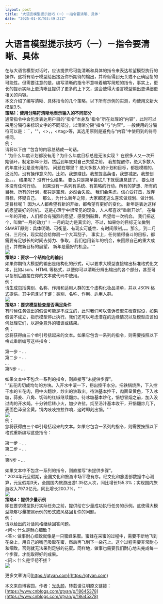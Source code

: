 ```yaml
---
layout: post
title: '大语言模型提示技巧（一）－指令要清晰、具体'
date: "2025-01-01T03:49:22Z"
---
```

大语言模型提示技巧（一）－指令要清晰、具体
=====================

在与大语言模型对话时，应该提供尽可能清晰和具体的指令来表达希望模型执行的操作，这将有助于模型给出接近你所期待的输出，并降低得到无关或不正确回复的可能性。但需要注意的是，编写清晰的指令不意味着编写简短的指令，事实上，更长的提示实际上更清晰且提供了更多的上下文，这会使得大语言模型输出更详细更相关的内容。  
本文介绍了编写清晰、具体指令的几个策略。以下所有示例的实测，均使用文新大模型3.5。  
**策略1：使用分隔符清晰地表示输入的不同部分**  
通常指令中会包含表达用户目的“指令”本身及“指令”所在处理的“内容”，此时可以采用分隔符来标识文字的不同部分，以清晰分隔“指令”与“内容”。一般使用的分隔符可以是：\`\`\`，""，<>，，<\\tag>等，其选用原则是避免与“内容”中使用到的符号相同。  
例：  
请将以下由'''包含的内容总结成一句话。  
'''为什么年度计划都没有用？为什么年度目标总是无法实现？ 在很多人又一次开始循环，制定新年计划，然后到年底对自己失望之前， 我想提醒你，绝大多数人的年度计划是没有用的。 问题在哪里？ 绝大多数人的计划和目标，都是模糊的，泛泛的，没有操作意义的，比如，我想赚钱，我想提高英语，我想减肥，我想创业。。。 结果呢？ 没有什么结果。 要么只是简单尝试几下就偃旗息鼓了。 要么根本没有任何行动。   如果没有一系列有系统、有策略的行动，所有的梦想、所有的目标、所有的计划，都只是空想，必然会失败。 我们会焦虑，信心受打击，放弃目标，怀疑自己。   那么，为什么新年之际，大家都还这么喜欢做规划、做计划、定目标呢？ 因为人人都希望有新的开始，都希望有更好的变化。 新年是表达这样的愿望最好的时机。 这是心理学中很常见的现象，人人都喜欢“重新开始”。 在每一年的开始，人们都会有强烈的愿望，感受到鼓舞，希望给一次机会。 我们把这个，叫做“一月的动力”！ 一月的动力是真实的，不过，如果你的目标无法做到SMART原则：具体明确、可衡量、有现实可能性、有时间限制。。。那么，到二月份、三月份，现实就会给你扇一个大耳刮子。 事实上，任何值得奋斗的目标，都需要有足够长的时间去努力、争取。 我们也用新年的机会，来回顾自己的重大成绩，并做新目标的展望， 新年是最好的机会。'''  
![](https://img2024.cnblogs.com/blog/3579674/202501/3579674-20250101110109026-1215820906.png)  
**策略2：要求一个结构化的输出**  
如果你期待大模型的输出是结构化的形式，可以要求大模型直接输出标准格式化文本，比如Json、HTML 等格式，以便你可以清晰分辨出输出的各个部分，甚至可以复制后直接在你的文本或代码中使用。  
例：  
请生成包括类别、名称、作用和适用人群的五个虚构化妆品清单，并以 JSON 格式提供，其中包含以下键：类别、名称、作用、适用人群。  
![](https://img2024.cnblogs.com/blog/3579674/202501/3579674-20250101110139436-834042261.png)  
**策略3：要求模型检查是否满足条件**  
有时候任务做出的假设可能是不成立的，此时我们可以告诉模型先检查假设，如果假设不成立，指示模型停止执行。我们还可以考虑潜在的边缘情况以及模型应该如何处理它们，以避免意外的错误或结果。  
例：  
您将获得由三个单引号括起来的文本。如果它包含一系列的指令，则需要按照以下格式重新编写这些指令：

第一步 - ...  
第二步 - …  
…  
第N步 - …

如果文本中不包含一系列的指令，则直接写“未提供步骤”。  
'''五花肉切成均匀的方块。入开水中滚一下，捞出控干水分。把铁锅烧热，下入控干水的五花肉，用中火翻炒，炒出的油取出。待油基本控干，肉面呈黄色，下入冰糖，蒜姜、八角、切碎的红椒继续翻炒。待冰糖基本炒化，锅想冒烟之前，加入没过肉的开水炖。十分钟后转小火，加少许盐，炖至汤汁基本收干，开锅翻炒几下，表面色泽呈金黄，锅内吱吱拉拉作响，这时即刻出锅。'''  
![](https://img2024.cnblogs.com/blog/3579674/202501/3579674-20250101110222166-1758700327.png)  
例：  
您将获得由三个单引号括起来的文本。如果它包含一系列的指令，则需要按照以下格式重新编写这些指令：

第一步 - ...  
第二步 - …  
…  
第N步 - …

如果文本中不包含一系列的指令，则直接写“未提供步骤”。  
''2024年元旦假期，全国文化和旅游市场平稳有序。经文化和旅游部数据中心测算，元旦假期3天，全国国内旅游出游1.35亿人次，同比增长155.3%；实现国内旅游收入797.3亿元，同比增长200.7%。'''  
![](https://img2024.cnblogs.com/blog/3579674/202501/3579674-20250101110254862-1379291923.png)  
**策略4：提供少量示例**  
即在要求模型执行实际任务之前，提供给它少量成功执行任务的示例。这使得大模型能够尽量按照示例的形式或风格回复你的问题。  
例：  
请以给出的对话风格继续回答问题。  
<问>: 什么是耐心细致？  
<答>: 做事耐心细致就像是一只蜜蜂采蜜。蜜蜂在采蜜的过程中，需要不断地飞到花朵上，用自己的嘴巴吸取花蜜，然后再飞到下一朵花上。这个过程需要非常耐心和细致，否则就无法采到足够的花蜜。同样地，做事也需要我们耐心地去完成每一个步骤，才能取得好的成果。  
<问>: 什么是坚韧不拔？  
![](https://img2024.cnblogs.com/blog/3579674/202501/3579674-20250101110323491-1595848109.png)

更多文章访问[https://gtyan.com](https://gtyan.com)

本文来自博客园，作者：[光头颜](https://www.cnblogs.com/gtyan/)，转载请注明原文链接：[https://www.cnblogs.com/gtyan/p/18645378](https://www.cnblogs.com/gtyan/p/18645378)